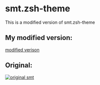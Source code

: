 # smt.zsh-theme

This is a modified version of smt.zsh-theme

## My modified version:

[modified verison](screenshot.png)

## Original:

[![original smt](https://cloud.githubusercontent.com/assets/2618447/6316761/51f0052c-ba00-11e4-990f-cdf7fc5610e6.png)](https://cloud.githubusercontent.com/assets/2618447/6316761/51f0052c-ba00-11e4-990f-cdf7fc5610e6.png)

